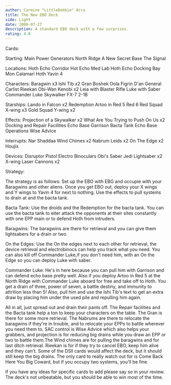 ```yaml
---
author: Carmine "LittleDebbie" Arca
title: The New EBO Deck
side: Light
date: 2000-07-27
description: A standard EBO deck with a few surprises.
rating: 4.0
---
```

Cards: 

Starting:
Main Power Generators
North Ridge
A New Secret Base
The Signal

Locations:
Hoth Echo Corridor
Hot Echo Med Lab
Hoth Echo Docking Bay
Mon Calamari
Hoth
Yavin 4

Characters:
Baragwin x3
Ishi Tib x2
Gran
Boshek
Oola
Figrin D'an
General Carlist Rieekan
Obi-Wan Kenobi x2
Leia with Blaster Rifle
Luke with Saber
Commander Luke Skywalker
FX-7
2-1B

Starships:
Lando in Falcon x2
Redemption
Artoo in Red 5
Red 6
Red Squad X-wing x3
Gold Squad Y-wing x2

Effects:
Projection of a Skywalker x2
What Are You Trying to Push On Us x2
Docking and Repair Facilities
Echo Base Garrison
Bacta Tank
Echo Base Operations
Wise Advice

Interrupts:
Nar Shaddaa Wind Chimes x2
Nabrum Leids x2
On The Edge x2
Houjix

Devices:
Disruptor Pistol
Electro Binoculars
Obi's Saber
Jedi Lightsaber x2
X-wing Laser Cannons x2



Strategy: 

The strategy is as follows:
Set up the EBO with EBG and occupie with your Baragwins and other aliens. Once you get EBO out, deploy your X wings and Y wings to Yavin 4 for next to nothing. Use the effects to pull systems to drain at and the bacta tank.

Bacta Tank: Use the droids and the Redemption for
the bacta tank. You can use the bacta tank to eiter attack the opponents at their sites constantly with one EPP main or to defend Hoth from intruders.

Baragwins: The baragwins are there for retrieval and you can give them lightsabers for a drain or two.

On the Edges: Use the On the edges next to each other for retrieval, the device retrieval and electrobinocs can help you track what you need. You can also kill off Commander Luke,if you don't need him, with an On the Edge so you can deploy Luke with saber.

Commander Luke: He's in here because you can pull him with Garrison and can defend echo base pretty well. Also if you deploy Artoo in Red 5 at the North Ridge with Commander Luke aboard for free and take off to Hoth. You get a drain of three, power of seven, a battle destiny, and immunity to attrition less than 5! Also, pull him and use the Ishi Tib's text to get an extra draw by placing him under the used pile and repulling him again.

All in all, just spread out and drain their pants off. The Repair facilities and the Bacta tank help a ton to keep your characters on the table. The Gran is there for some more retrieval. The Nabrums are there to relocate the baragwins if they're in trouble, and to relocate your EPPs to battle wherever you need them to. SAC control is Wise Advice which also helps your grabbers, and projection is for reducing big drains while you draw an EPP or two to battle them.The Wind chimes are for pulling the baragwins and for last ditch retrieval. Rieekan is for if they try to cancel EBO, keep him alive and they can't. Some of the DSll cards would affect the deck, but it should still keep the big drains. The only card to really watch out for is
Come Back Here You Big Coward, but if you occupy two systems, you'll be fine.

If you have any ideas for specific cards to add please say so in your review. The deck's not unbeatable, but you should be able to win most of the time.


